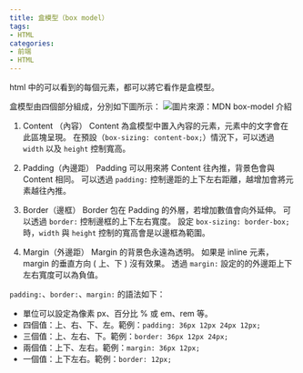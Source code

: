 ```yaml
---
title: 盒模型（box model）
tags:
- HTML
categories:
- 前端
- HTML
---
```

html 中的可以看到的每個元素，都可以將它看作是盒模型。

盒模型由四個部分組成，分別如下圖所示：
![圖片來源：MDN box-model 介紹](https://developer.mozilla.org/en-US/docs/Learn/CSS/Building_blocks/The_box_model/box-model.png)
1. Content （內容）
Content 為盒模型中置入內容的元素，元素中的文字會在此區塊呈現。
在預設（`box-sizing: content-box;`）情況下，可以透過 `width` 以及 `height` 控制寬高。

2. Padding（內邊距）
Padding 可以用來將 Content 往內推，背景色會與 Content 相同。
可以透過 `padding:` 控制邊距的上下左右距離，越增加會將元素越往內推。

3. Border（邊框）
Border 包在 Padding 的外層，若增加數值會向外延伸。
可以透過 `border:` 控制邊框的上下左右寬度。
設定 `box-sizing: border-box;` 時，`width` 與 `height` 控制的寬高會是以邊框為範圍。

4. Margin（外邊距）
Margin 的背景色永遠為透明。
如果是 inline 元素，margin 的垂直方向 ( 上、下 ) 沒有效果。
透過 `margin:` 設定的的外邊距上下左右寬度可以為負值。

`padding:`、`border:`、`margin:` 的語法如下：
- 單位可以設定為像素 px、百分比 % 或 em、rem 等。
- 四個值：上、右、下、左。範例：`padding: 36px 12px 24px 12px;`
- 三個值：上、左右、下。範例：`border: 36px 12px 24px;`
- 兩個值：上下、左右。範例：`margin: 36px 12px;`
- 一個值：上下左右。範例：`border: 12px;`